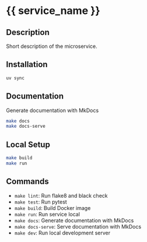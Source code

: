 # {{ service_name }}

## Description
Short description of the microservice.

## Installation

```sh
uv sync
```

## Documentation
Generate documentation with MkDocs

```sh
make docs
make docs-serve
```


## Local Setup
```sh
make build
make run
```

## Commands
- `make lint`: Run flake8 and black check
- `make test`: Run pytest
- `make build`: Build Docker image
- `make run`: Run service local
- `make docs`: Generate documentation with MkDocs
- `make docs-serve`: Serve documentation with MkDocs
- `make dev`: Run local development server
